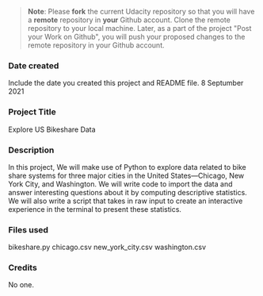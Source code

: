 >**Note**: Please **fork** the current Udacity repository so that you will have a **remote** repository in **your** Github account. Clone the remote repository to your local machine. Later, as a part of the project "Post your Work on Github", you will push your proposed changes to the remote repository in your Github account.

### Date created
Include the date you created this project and README file.
8 Septumber 2021
### Project Title
Explore US Bikeshare Data

### Description
In this project, We will make use of Python to explore data related to bike share systems for three major cities in the United States—Chicago, New York City, and Washington. We will write code to import the data and answer interesting questions about it by computing descriptive statistics. We will also write a script that takes in raw input to create an interactive experience in the terminal to present these statistics.
### Files used
bikeshare.py
chicago.csv
new_york_city.csv
washington.csv
### Credits
No one.

